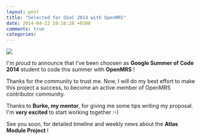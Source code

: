 ```yaml
---
layout: post
title: "Selected for GSoC 2014 with OpenMRS"
date: 2014-04-22 19:16:28 +0100
comments: true
categories: 
---
```

![][1]

I'm proud to announce that I've been choosen as **Google Summer of Code 2014** student to code this summer with **OpenMRS** !

Thanks for the community to trust me. Now, I will do my best effort to make this project a success, to become an active member of OpenMRS contributor community.

Thanks to **Burke, my mentor**, for giving me some tips writing my proposal. 
I'm **very excited** to start working together :-)

See you soon, for detailed timeline and weekly news about the **Atlas Module Project** !

[1]: http://openmrs.org/wp-content/uploads/2013/07/OpenMRS-logo.svg